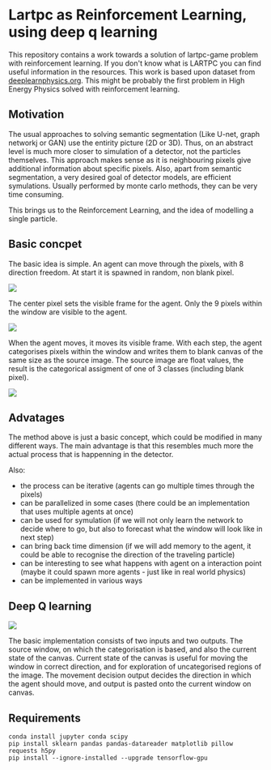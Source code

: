 # Lartpc as Reinforcement Learning, using deep q learning

This repository contains a work towards a solution of lartpc-game problem with reinforcement learning.
If you don't know what is LARTPC you can find useful information in the resources.
This work is based upon dataset from [deeplearnphysics.org](deeplearnphysics.org).
This might be probably the first problem in High Energy Physics solved with reinforcement learning.

## Motivation

The usual approaches to solving semantic segmentation (Like U-net, graph networkj or GAN) use the entirity picture (2D or 3D).
Thus, on an abstract level is much more closer to simulation of a detector, not the particles themselves.
This approach makes sense as it is neighbouring pixels give additional information about specific pixels.
Also, apart from semantic segmentation, a very desired goal of detector models, are efficient symulations.
Usually performed by monte carlo methods, they can be very time consuming.

This brings us to the Reinforcement Learning, and the idea of modelling a single particle.

## Basic concpet

The basic idea is simple. An agent can move through the pixels, with 8 direction freedom. At start it is spawned in random, non blank pixel.

![](https://imgur.com/0Y3S2nQ.png)

The center pixel sets the visible frame for the agent. Only the 9 pixels within the window are visible to the agent.

![](https://imgur.com/5lGLkco.png)

When the agent moves, it moves its visible frame.
With each step, the agent categorises pixels within the window and writes them to blank canvas of the same size as the source image.
The source image are float values, the result is the categorical assigment of one of 3 classes (including blank pixel).

![](https://imgur.com/3sz2Ilo.png)

## Advatages

The method above is just a basic concept, which could be modified in many different ways.
The main advantage is that this resembles much more the actual process that is happenning in the detector.

Also:
- the process can be iterative (agents can go multiple times through the pixels)
- can be parallelized in some cases (there could be an implementation that uses multiple agents at once)
- can be used for symulation (if we will not only learn the network to decide where to go, but also to forecast what the window will look like in next step)
- can bring back time dimension (if we will add memory to the agent, it could be able to recognise the direction of the traveling particle)
- can be interesting to see what happens with agent on a interaction point (maybe it could spawn more agents - just like in real world physics)
- can be implemented in various ways

## Deep Q learning

![](https://imgur.com/Qm0LoG3.png)

The basic implementation consists of two inputs and two outputs.
The source window, on which the categorisation is based, and also the current state of the canvas.
Current state of the canvas is useful for moving the window in correct direction, and for exploration of uncategorised regions of the image.
The movement decision output decides the direction in which the agent should move, and output is pasted onto the current window on canvas.

## Requirements

```
conda install jupyter conda scipy
pip install sklearn pandas pandas-datareader matplotlib pillow requests h5py
pip install --ignore-installed --upgrade tensorflow-gpu 
```


